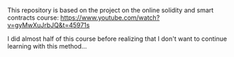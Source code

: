This repository is based on the project on the online solidity and smart contracts course: https://www.youtube.com/watch?v=gyMwXuJrbJQ&t=45971s

I did almost half of this course before realizing that I don't want to continue learning with this method...
